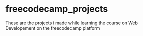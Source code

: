 # freecodecamp_projects
These are the projects i made while learning the course on Web Developement on the freecodecamp platform
